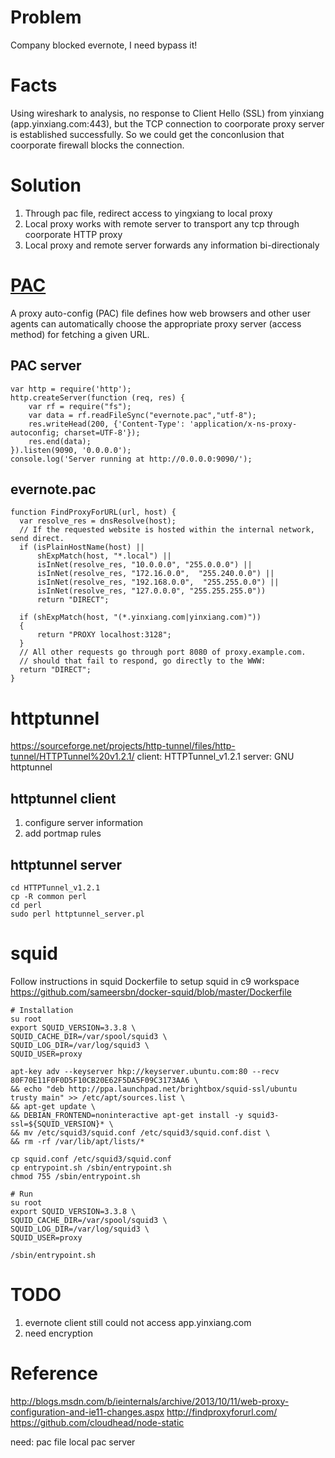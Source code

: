 # Problem
Company blocked evernote, I need bypass it!

# Facts
Using wireshark to analysis, no response to Client Hello (SSL) from yinxiang (app.yinxiang.com:443), 
but the TCP connection to coorporate proxy server is established successfully. So we could get the
conconlusion that coorporate firewall blocks the connection.

# Solution
1. Through pac file, redirect access to yingxiang to local proxy
2. Local proxy works with remote server to transport any tcp through coorporate HTTP proxy
3. Local proxy and remote server forwards any information bi-directionaly

# [PAC](https://en.wikipedia.org/wiki/Proxy_auto-config)
A proxy auto-config (PAC) file defines how web browsers and other user agents can automatically choose
the appropriate proxy server (access method) for fetching a given URL.

## PAC server
```
var http = require('http');
http.createServer(function (req, res) {
    var rf = require("fs");
    var data = rf.readFileSync("evernote.pac","utf-8"); 
    res.writeHead(200, {'Content-Type': 'application/x-ns-proxy-autoconfig; charset=UTF-8'});
    res.end(data);
}).listen(9090, '0.0.0.0');
console.log('Server running at http://0.0.0.0:9090/');
```

## evernote.pac
```
function FindProxyForURL(url, host) {
  var resolve_res = dnsResolve(host);
  // If the requested website is hosted within the internal network, send direct.
  if (isPlainHostName(host) ||
      shExpMatch(host, "*.local") ||
      isInNet(resolve_res, "10.0.0.0", "255.0.0.0") ||
      isInNet(resolve_res, "172.16.0.0",  "255.240.0.0") ||
      isInNet(resolve_res, "192.168.0.0",  "255.255.0.0") ||
      isInNet(resolve_res, "127.0.0.0", "255.255.255.0"))
      return "DIRECT";

  if (shExpMatch(host, "(*.yinxiang.com|yinxiang.com)"))
  {
      return "PROXY localhost:3128";
  }
  // All other requests go through port 8080 of proxy.example.com.
  // should that fail to respond, go directly to the WWW:
  return "DIRECT";
}
```

# httptunnel
https://sourceforge.net/projects/http-tunnel/files/http-tunnel/HTTPTunnel%20v1.2.1/
client: HTTPTunnel_v1.2.1
server: GNU httptunnel

## httptunnel client
1. configure server information
2. add portmap rules

## httptunnel server
```
cd HTTPTunnel_v1.2.1
cp -R common perl
cd perl
sudo perl httptunnel_server.pl 
```

# squid
Follow instructions in squid Dockerfile to setup squid in c9 workspace
https://github.com/sameersbn/docker-squid/blob/master/Dockerfile

```
# Installation
su root
export SQUID_VERSION=3.3.8 \
SQUID_CACHE_DIR=/var/spool/squid3 \
SQUID_LOG_DIR=/var/log/squid3 \
SQUID_USER=proxy

apt-key adv --keyserver hkp://keyserver.ubuntu.com:80 --recv 80F70E11F0F0D5F10CB20E62F5DA5F09C3173AA6 \
&& echo "deb http://ppa.launchpad.net/brightbox/squid-ssl/ubuntu trusty main" >> /etc/apt/sources.list \
&& apt-get update \
&& DEBIAN_FRONTEND=noninteractive apt-get install -y squid3-ssl=${SQUID_VERSION}* \
&& mv /etc/squid3/squid.conf /etc/squid3/squid.conf.dist \
&& rm -rf /var/lib/apt/lists/*

cp squid.conf /etc/squid3/squid.conf
cp entrypoint.sh /sbin/entrypoint.sh
chmod 755 /sbin/entrypoint.sh

# Run
su root
export SQUID_VERSION=3.3.8 \
SQUID_CACHE_DIR=/var/spool/squid3 \
SQUID_LOG_DIR=/var/log/squid3 \
SQUID_USER=proxy

/sbin/entrypoint.sh
```

# TODO
1. evernote client still could not access app.yinxiang.com
2. need encryption

# Reference
http://blogs.msdn.com/b/ieinternals/archive/2013/10/11/web-proxy-configuration-and-ie11-changes.aspx
http://findproxyforurl.com/
https://github.com/cloudhead/node-static

need:
pac file
local pac server

